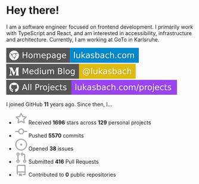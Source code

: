 # Hey there!

I am a software engineer focused on frontend development. I primarily work with TypeScript and React, and am interested in accessibility, infrastructure and architecture. Currently, I am working at GoTo in Karlsruhe.

[![Homepage](./icons/homepage.svg)](https://lukasbach.com)
[![Medium Blog](./icons/medium.svg)](https://medium.com/@lukasbach)
[![My Projects](./icons/projects.svg)](https://lukasbach.com/projects)

I joined GitHub **11** years ago. Since then, I...

- ![](./icons/star.svg) Received **1696** stars across **129** personal projects
- ![](./icons/commit.svg) Pushed **5570** commits
- ![](./icons/issues.svg) Opened **38** issues
- ![](./icons/pr.svg) Submitted **416** Pull Requests
- ![](./icons/repo.svg) Contributed to **0** public repositories
